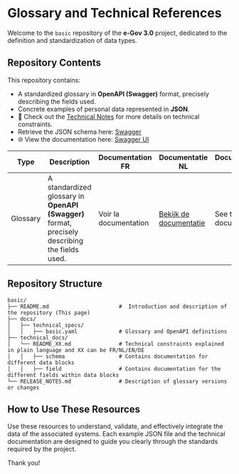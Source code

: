 # Glossary and Technical References

Welcome to the `basic` repository of the **e-Gov 3.0** project, dedicated to the definition and standardization of data types.

## Repository Contents

This repository contains:

- A standardized glossary in **OpenAPI (Swagger)** format, precisely describing the fields used.
- Concrete examples of personal data represented in **JSON**.
- 📄 Check out the [Technical Notes](docs/technical_docs/README.md) for more details on technical constraints.
- Retrieve the JSON schema here: [Swagger](docs/technical_specs/basic.yaml)
- 🌐 View the documentation here: [Swagger UI](https://test-belgium-test.github.io/basic/)

| Type           | Description | Documentation FR | Documentatie NL| Documentation EN|
| -------------- | ----------- | ---------------- | -------------- | --------------- |
| Glossary       | A standardized glossary in **OpenAPI (Swagger)** format, precisely describing the fields used. | Voir la documentation| [Bekijk de documentatie](docs/technical_docs/instructies_flexi_nl.md) | See the EN documentation |


## Repository Structure

```
basic/
├── README.md                      #  Introduction and description of the repository (This page)
├── docs/
│   ├── technical_specs/
│   │   ├── basic.yaml             # Glossary and OpenAPI definitions
├── technical_docs/
│   └── README_XX.md               # Technical constraints explained in plain language and XX can be FR/NL/EN/DE
│   │   ├── schema                 # Contains documentation for different data blocks 
│   │   ├── field                  # Contains documentation for the different fields within data blocks
└── RELEASE_NOTES.md               # Description of glossary versions or changes
```

## How to Use These Resources

Use these resources to understand, validate, and effectively integrate the data of the associated systems. 
Each example JSON file and the technical documentation are designed to guide you clearly through the standards required by the project.

Thank you!




